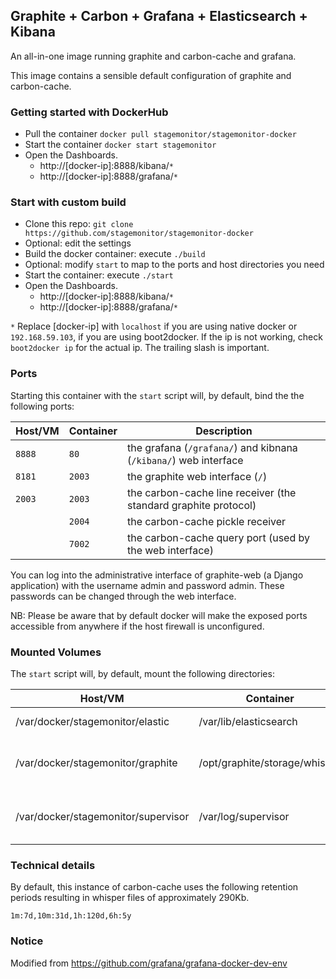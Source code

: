 ## Graphite + Carbon + Grafana + Elasticsearch + Kibana

An all-in-one image running graphite and carbon-cache and grafana.

This image contains a sensible default configuration of graphite and
carbon-cache.

### Getting started with DockerHub
 * Pull the container `docker pull stagemonitor/stagemonitor-docker`
 * Start the container `docker start stagemonitor`
 * Open the Dashboards. 
   * http://[docker-ip]:8888/kibana/`*`
   * http://[docker-ip]:8888/grafana/`*`

### Start with custom build
 * Clone this repo: `git clone https://github.com/stagemonitor/stagemonitor-docker`
 * Optional: edit the settings
 * Build the docker container: execute `./build`
 * Optional: modify `start` to map to the ports and host directories you need
 * Start the container: execute `./start`
 * Open the Dashboards. 
   * http://[docker-ip]:8888/kibana/`*`
   * http://[docker-ip]:8888/grafana/`*`

`*` Replace [docker-ip] with `localhost` if you are using native docker or `192.168.59.103`, if you are using boot2docker. If the ip is not working, check `boot2docker ip` for the actual ip. The trailing slash is important.

### Ports
Starting this container with the `start` script will, by default, bind the the following
ports:

| Host/VM | Container | Description                                                     |
| ------- | --------- | --------------------------------------------------------------- |
| `8888`  | `80`      | the grafana (`/grafana/`) and kibnana (`/kibana/`) web interface  |
| `8181`  | `2003`    | the graphite web interface (`/`)                                |
| `2003`  | `2003`    | the carbon-cache line receiver (the standard graphite protocol) |
|         | `2004`    | the carbon-cache pickle receiver                                |
|         | `7002`    | the carbon-cache query port (used by the web interface)         |

You can log into the administrative interface of graphite-web (a Django application) with the username admin and password admin. These passwords can be changed through the web interface.

NB: Please be aware that by default docker will make the exposed ports accessible from anywhere if the host firewall is unconfigured.

### Mounted Volumes
The `start` script will, by default, mount the following directories:

| Host/VM                             | Container                     | Description                                |
| ----------------------------------- | ----------------------------- | ------------------------------------------ |
| /var/docker/stagemonitor/elastic    | /var/lib/elasticsearch        | elasticsearch index files                  |
| /var/docker/stagemonitor/graphite   | /opt/graphite/storage/whisper | whisper (timeseries) database files        |
| /var/docker/stagemonitor/supervisor | /var/log/supervisor           | logs for elasticsearch, graphite and nginx |

### Technical details
By default, this instance of carbon-cache uses the following retention periods
resulting in whisper files of approximately 290Kb.

    1m:7d,10m:31d,1h:120d,6h:5y

### Notice
Modified from https://github.com/grafana/grafana-docker-dev-env
